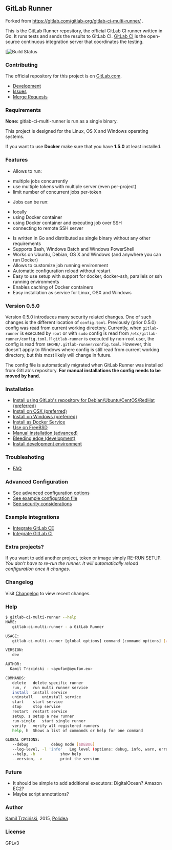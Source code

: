 ## GitLab Runner

Forked from https://gitlab.com/gitlab-org/gitlab-ci-multi-runner/ .

This is the GitLab Runner repository, the official GitLab CI
runner written in Go. It runs tests and sends the results to GitLab CI.
[GitLab CI](https://about.gitlab.com/gitlab-ci) is the open-source
continuous integration server that coordinates the testing.

[![Build Status](https://travis-ci.org/bssthu/gitlab-ci-multi-runner.svg?branch=dev)

### Contributing

The official repository for this project is on [GitLab.com](https://gitlab.com/gitlab-org/gitlab-ci-multi-runner).

* [Development](docs/development/README.md)
* [Issues](https://gitlab.com/gitlab-org/gitlab-ci-multi-runner/issues)
* [Merge Requests](https://gitlab.com/gitlab-org/gitlab-ci-multi-runner/merge_requests)

### Requirements

**None:** gitlab-ci-multi-runner is run as a single binary.

This project is designed for the Linux, OS X and Windows operating systems.

If you want to use **Docker** make sure that you have **1.5.0** at least installed.

### Features

* Allows to run:
 - multiple jobs concurrently
 - use multiple tokens with multiple server (even per-project)
 - limit number of concurrent jobs per-token
* Jobs can be run:
 - locally
 - using Docker container
 - using Docker container and executing job over SSH
 - connecting to remote SSH server
* Is written in Go and distributed as single binary without any other requirements
* Supports Bash, Windows Batch and Windows PowerShell
* Works on Ubuntu, Debian, OS X and Windows (and anywhere you can run Docker)
* Allows to customize job running environment
* Automatic configuration reload without restart
* Easy to use setup with support for docker, docker-ssh, parallels or ssh running environments
* Enables caching of Docker containers
* Easy installation as service for Linux, OSX and Windows

### Version 0.5.0

Version 0.5.0 introduces many security related changes. 
One of such changes is the different location of `config.toml`.
Previously (prior 0.5.0) config was read from current working directory.
Currently, when `gitlab-runner` is executed by `root` or with `sudo` config is read from `/etc/gitlab-runner/config.toml`.
If `gitlab-runner` is executed by non-root user, the config is read from `$HOME/.gitlab-runner/config.toml`.
However, this doesn't apply to Windows where config is still read from current working directory, but this most likely will change in future.

The config file is automatically migrated when GitLab Runner was installed from GitLab's repository.
**For manual installations the config needs to be moved by hand.**

### Installation

* [Install using GitLab's repository for Debian/Ubuntu/CentOS/RedHat (preferred)](docs/install/linux-repository.md)
* [Install on OSX (preferred)](docs/install/osx.md)
* [Install on Windows (preferred)](docs/install/windows.md)
* [Install as Docker Service](docs/install/docker.md)
* [Use on FreeBSD](docs/install/freebsd.md)
* [Manual installation (advanced)](docs/install/linux-manually.md)
* [Bleeding edge (development)](docs/install/bleeding-edge.md)
* [Install development environment](docs/development/README.md)

### Troubleshoting

* [FAQ](docs/faq/README.md)

### Advanced Configuration

* [See advanced configuration options](docs/configuration/advanced-configuration.md)
* [See example configuration file](config.toml.example)
* [See security considerations](docs/security/index.md)

### Example integrations

* [Integrate GitLab CE](docs/examples/gitlab.md)
* [Integrate GitLab CI](docs/examples/gitlab-ci.md)

### Extra projects?

If you want to add another project, token or image simply RE-RUN SETUP.
*You don't have to re-run the runner. It will automatically reload configuration once it changes.*

### Changelog

Visit [Changelog](CHANGELOG.md) to view recent changes.

### Help

```bash
$ gitlab-ci-multi-runner --help
NAME:
   gitlab-ci-multi-runner - a GitLab Runner

USAGE:
   gitlab-ci-multi-runner [global options] command [command options] [arguments...]

VERSION:
   dev

AUTHOR:
  Kamil Trzciński - <ayufan@ayufan.eu>

COMMANDS:
   delete	delete specific runner
   run, r	run multi runner service
   install	install service
   uninstall	uninstall service
   start	start service
   stop		stop service
   restart	restart service
   setup, s	setup a new runner
   run-single	start single runner
   verify	verify all registered runners
   help, h	Shows a list of commands or help for one command

GLOBAL OPTIONS:
   --debug			debug mode [$DEBUG]
   --log-level, -l 'info'	Log level (options: debug, info, warn, error, fatal, panic)
   --help, -h			show help
   --version, -v		print the version
```

### Future

* It should be simple to add additional executors: DigitalOcean? Amazon EC2?
* Maybe script annotations?

### Author

[Kamil Trzciński](mailto:ayufan@ayufan.eu), 2015, [Polidea](http://www.polidea.com/)

### License

GPLv3